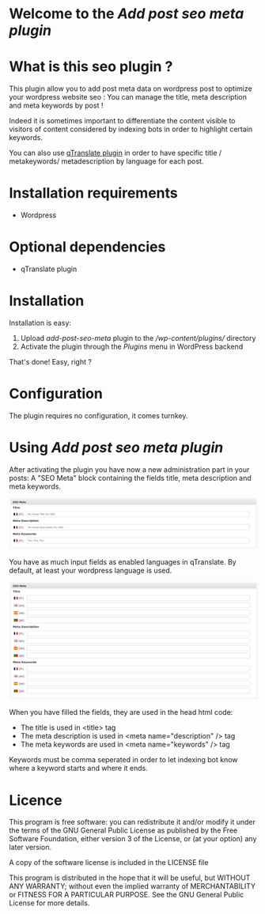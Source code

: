 Welcome to the *Add post seo meta plugin*
=========================================

What is this seo plugin ?
========================

This plugin allow you to add post meta data on wordpress post to optimize your
wordpress website seo :
You can manage the title, meta description and meta keywords by post !

Indeed it is sometimes important to differentiate the content visible to visitors
of content considered by indexing bots in order to highlight certain keywords.

You can also use [qTranslate plugin](http://wordpress.org/extend/plugins/qtranslate/)
in order to have specific title / metakeywords/
metadescription by language for each post.

Installation requirements
=========================

* Wordpress

Optional dependencies
=====================

* qTranslate plugin

Installation
============

Installation is easy:

1. Upload *add-post-seo-meta* plugin to the */wp-content/plugins/* directory
2. Activate the plugin through the *Plugins* menu in WordPress backend

That's done! Easy, right ?

Configuration
=============

The plugin requires no configuration, it comes turnkey.

Using *Add post seo meta plugin*
================================

After activating the plugin you have now a new administration part in your posts: 
A "SEO Meta" block containing the fields title, meta description and meta keywords.

![Meta fields without qTranslate](https://github.com/IDCI-Consulting/wp_add_post_seo_meta/raw/master/images/snapshot.png "Meta fields without qTranslate ")

You have as much input fields as enabled languages in qTranslate.
By default, at least your wordpress language is used.

![Meta fields with qTranslate](https://github.com/IDCI-Consulting/wp_add_post_seo_meta/raw/master/images/snapshot2.png "Meta fields with qTranslate")

When you have filled the fields, they are used in the head html code:

* The title is used in &lt;title&gt; tag
* The meta description is used in &lt;meta name="description" /&gt; tag
* The meta keywords are used in &lt;meta name="keywords" /&gt; tag

Keywords must be comma seperated in order to let indexing bot know where
a keyword starts and where it ends.

Licence
=======

This program is free software: you can redistribute it and/or modify
it under the terms of the GNU General Public License as published by
the Free Software Foundation, either version 3 of the License, or
(at your option) any later version.

A copy of the software license is included in the LICENSE file

This program is distributed in the hope that it will be useful,
but WITHOUT ANY WARRANTY; without even the implied warranty of
MERCHANTABILITY or FITNESS FOR A PARTICULAR PURPOSE.  See the
GNU General Public License for more details.

